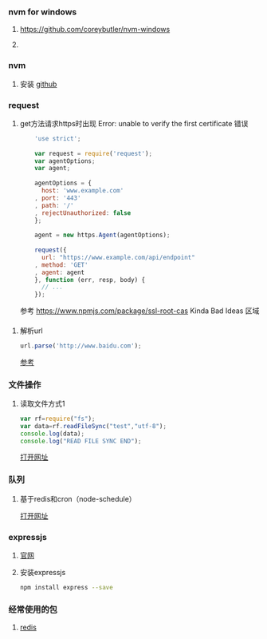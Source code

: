 ### nvm for windows

1. https://github.com/coreybutler/nvm-windows

2. 

### nvm
1. 安装 [github](https://github.com/creationix/nvm/blob/master/README.md#install-script)


### request
1. get方法请求https时出现 Error: unable to verify the first certificate 错误

    ````javascript
        'use strict';
     
        var request = require('request');
        var agentOptions;
        var agent;
     
        agentOptions = {
          host: 'www.example.com'
        , port: '443'
        , path: '/'
        , rejectUnauthorized: false
        };
     
        agent = new https.Agent(agentOptions);
     
        request({
          url: "https://www.example.com/api/endpoint"
        , method: 'GET'
        , agent: agent
        }, function (err, resp, body) {
          // ... 
        });
    ````

    参考 https://www.npmjs.com/package/ssl-root-cas Kinda Bad Ideas 区域
    
####

1. 解析url

    ````javascript
    url.parse('http://www.baidu.com');
    ````
    [参考](http://www.cnblogs.com/whiteMu/p/5983125.html)
    
### 文件操作

1. 读取文件方式1
    
    ````javascript
    var rf=require("fs");  
    var data=rf.readFileSync("test","utf-8");  
    console.log(data);  
    console.log("READ FILE SYNC END");
    ````
    [打开网址](http://blog.csdn.net/zk437092645/article/details/9231787)
    
### 队列

1.  基于redis和cron（node-schedule）

    [打开网址](http://blog.csdn.net/shenlei19911210/article/details/52584884)
    
### expressjs

1.  [官网](http://expressjs.com/)

2.  安装expressjs

    ````bash
    npm install express --save
    ````
    
### 经常使用的包

1. [redis](https://www.npmjs.com/package/redis)